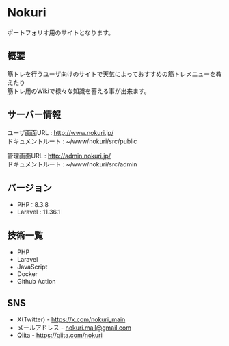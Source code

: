 # Nokuri
ポートフォリオ用のサイトとなります。

## 概要
筋トレを行うユーザ向けのサイトで天気によっておすすめの筋トレメニューを教えたり <br />
筋トレ用のWikiで様々な知識を蓄える事が出来ます。

## サーバー情報
ユーザ画面URL : http://www.nokuri.jp/  <br />
ドキュメントルート : ~/www/nokuri/src/public

管理画面URL : http://admin.nokuri.jp/  <br />
ドキュメントルート : ~/www/nokuri/src/admin

## バージョン
* PHP : 8.3.8  
* Laravel : 11.36.1

## 技術一覧
* PHP
* Laravel
* JavaScript
* Docker
* Github Action

## SNS
* X(Twitter) - https://x.com/nokuri_main
* メールアドレス - nokuri.mail@gmail.com
* Qiita - https://qiita.com/nokuri